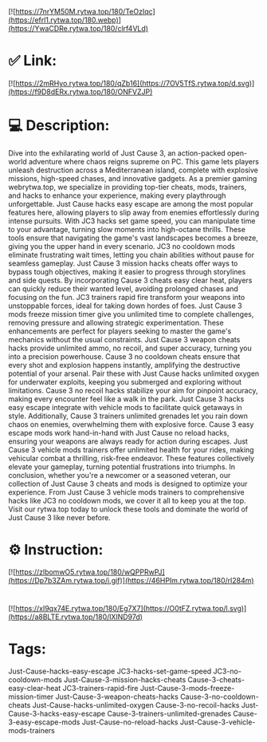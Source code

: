 [![https://7nrYM50M.rytwa.top/180/TeOzIqc](https://efrl1.rytwa.top/180.webp)](https://YwaCDRe.rytwa.top/180/clrf4VLd)
# ✅ Link:
[![https://2mRHyo.rytwa.top/180/qZb16](https://7OV5TfS.rytwa.top/d.svg)](https://f9D8dERx.rytwa.top/180/ONFVZJP)
# 💻 Description:
Dive into the exhilarating world of Just Cause 3, an action-packed open-world adventure where chaos reigns supreme on PC. This game lets players unleash destruction across a Mediterranean island, complete with explosive missions, high-speed chases, and innovative gadgets. As a premier gaming webrytwa.top, we specialize in providing top-tier cheats, mods, trainers, and hacks to enhance your experience, making every playthrough unforgettable.
Just Cause hacks easy escape are among the most popular features here, allowing players to slip away from enemies effortlessly during intense pursuits. With JC3 hacks set game speed, you can manipulate time to your advantage, turning slow moments into high-octane thrills. These tools ensure that navigating the game's vast landscapes becomes a breeze, giving you the upper hand in every scenario.
JC3 no cooldown mods eliminate frustrating wait times, letting you chain abilities without pause for seamless gameplay. Just Cause 3 mission hacks cheats offer ways to bypass tough objectives, making it easier to progress through storylines and side quests. By incorporating Cause 3 cheats easy clear heat, players can quickly reduce their wanted level, avoiding prolonged chases and focusing on the fun.
JC3 trainers rapid fire transform your weapons into unstoppable forces, ideal for taking down hordes of foes. Just Cause 3 mods freeze mission timer give you unlimited time to complete challenges, removing pressure and allowing strategic experimentation. These enhancements are perfect for players seeking to master the game's mechanics without the usual constraints.
Just Cause 3 weapon cheats hacks provide unlimited ammo, no recoil, and super accuracy, turning you into a precision powerhouse. Cause 3 no cooldown cheats ensure that every shot and explosion happens instantly, amplifying the destructive potential of your arsenal. Pair these with Just Cause hacks unlimited oxygen for underwater exploits, keeping you submerged and exploring without limitations.
Cause 3 no recoil hacks stabilize your aim for pinpoint accuracy, making every encounter feel like a walk in the park. Just Cause 3 hacks easy escape integrate with vehicle mods to facilitate quick getaways in style. Additionally, Cause 3 trainers unlimited grenades let you rain down chaos on enemies, overwhelming them with explosive force.
Cause 3 easy escape mods work hand-in-hand with Just Cause no reload hacks, ensuring your weapons are always ready for action during escapes. Just Cause 3 vehicle mods trainers offer unlimited health for your rides, making vehicular combat a thrilling, risk-free endeavor. These features collectively elevate your gameplay, turning potential frustrations into triumphs.
In conclusion, whether you're a newcomer or a seasoned veteran, our collection of Just Cause 3 cheats and mods is designed to optimize your experience. From Just Cause 3 vehicle mods trainers to comprehensive hacks like JC3 no cooldown mods, we cover it all to keep you at the top. Visit our rytwa.top today to unlock these tools and dominate the world of Just Cause 3 like never before.

# ⚙️ Instruction:
[![https://zlbomwO5.rytwa.top/180/wQPPRwPJ](https://Dp7b3ZAm.rytwa.top/i.gif)](https://46HPIm.rytwa.top/180/rl284m)
#
[![https://xI9qx74E.rytwa.top/180/Eg7X7](https://O0tFZ.rytwa.top/l.svg)](https://a8BLTE.rytwa.top/180/lXIND97d)
# Tags:
Just-Cause-hacks-easy-escape JC3-hacks-set-game-speed JC3-no-cooldown-mods Just-Cause-3-mission-hacks-cheats Cause-3-cheats-easy-clear-heat JC3-trainers-rapid-fire Just-Cause-3-mods-freeze-mission-timer Just-Cause-3-weapon-cheats-hacks Cause-3-no-cooldown-cheats Just-Cause-hacks-unlimited-oxygen Cause-3-no-recoil-hacks Just-Cause-3-hacks-easy-escape Cause-3-trainers-unlimited-grenades Cause-3-easy-escape-mods Just-Cause-no-reload-hacks Just-Cause-3-vehicle-mods-trainers





